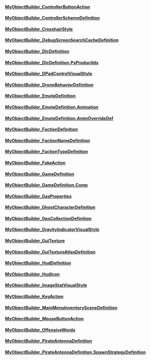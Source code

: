 #### [MyObjectBuilder\_ControllerButtonAction](https://keensoftwarehouse.github.io/SpaceEngineersModAPI/api/VRage.Game.ObjectBuilders.Definitions.MyObjectBuilder_ControllerButtonAction.html)

#### [MyObjectBuilder\_ControllerSchemeDefinition](https://keensoftwarehouse.github.io/SpaceEngineersModAPI/api/VRage.Game.ObjectBuilders.Definitions.MyObjectBuilder_ControllerSchemeDefinition.html)

#### [MyObjectBuilder\_CrosshairStyle](https://keensoftwarehouse.github.io/SpaceEngineersModAPI/api/VRage.Game.ObjectBuilders.Definitions.MyObjectBuilder_CrosshairStyle.html)

#### [MyObjectBuilder\_DebugScreenSearchCacheDefinition](https://keensoftwarehouse.github.io/SpaceEngineersModAPI/api/VRage.Game.ObjectBuilders.Definitions.MyObjectBuilder_DebugScreenSearchCacheDefinition.html)

#### [MyObjectBuilder\_DlcDefinition](https://keensoftwarehouse.github.io/SpaceEngineersModAPI/api/VRage.Game.ObjectBuilders.Definitions.MyObjectBuilder_DlcDefinition.html)

#### [MyObjectBuilder\_DlcDefinition.PsProductIds](https://keensoftwarehouse.github.io/SpaceEngineersModAPI/api/VRage.Game.ObjectBuilders.Definitions.MyObjectBuilder_DlcDefinition.PsProductIds.html)

#### [MyObjectBuilder\_DPadControlVisualStyle](https://keensoftwarehouse.github.io/SpaceEngineersModAPI/api/VRage.Game.ObjectBuilders.Definitions.MyObjectBuilder_DPadControlVisualStyle.html)

#### [MyObjectBuilder\_DroneBehaviorDefinition](https://keensoftwarehouse.github.io/SpaceEngineersModAPI/api/VRage.Game.ObjectBuilders.Definitions.MyObjectBuilder_DroneBehaviorDefinition.html)

#### [MyObjectBuilder\_EmoteDefinition](https://keensoftwarehouse.github.io/SpaceEngineersModAPI/api/VRage.Game.ObjectBuilders.Definitions.MyObjectBuilder_EmoteDefinition.html)

#### [MyObjectBuilder\_EmoteDefinition.Animation](https://keensoftwarehouse.github.io/SpaceEngineersModAPI/api/VRage.Game.ObjectBuilders.Definitions.MyObjectBuilder_EmoteDefinition.Animation.html)

#### [MyObjectBuilder\_EmoteDefinition.AnimOverrideDef](https://keensoftwarehouse.github.io/SpaceEngineersModAPI/api/VRage.Game.ObjectBuilders.Definitions.MyObjectBuilder_EmoteDefinition.AnimOverrideDef.html)

#### [MyObjectBuilder\_FactionDefinition](https://keensoftwarehouse.github.io/SpaceEngineersModAPI/api/VRage.Game.ObjectBuilders.Definitions.MyObjectBuilder_FactionDefinition.html)

#### [MyObjectBuilder\_FactionNameDefinition](https://keensoftwarehouse.github.io/SpaceEngineersModAPI/api/VRage.Game.ObjectBuilders.Definitions.MyObjectBuilder_FactionNameDefinition.html)

#### [MyObjectBuilder\_FactionTypeDefinition](https://keensoftwarehouse.github.io/SpaceEngineersModAPI/api/VRage.Game.ObjectBuilders.Definitions.MyObjectBuilder_FactionTypeDefinition.html)

#### [MyObjectBuilder\_FakeAction](https://keensoftwarehouse.github.io/SpaceEngineersModAPI/api/VRage.Game.ObjectBuilders.Definitions.MyObjectBuilder_FakeAction.html)

#### [MyObjectBuilder\_GameDefinition](https://keensoftwarehouse.github.io/SpaceEngineersModAPI/api/VRage.Game.ObjectBuilders.Definitions.MyObjectBuilder_GameDefinition.html)

#### [MyObjectBuilder\_GameDefinition.Comp](https://keensoftwarehouse.github.io/SpaceEngineersModAPI/api/VRage.Game.ObjectBuilders.Definitions.MyObjectBuilder_GameDefinition.Comp.html)

#### [MyObjectBuilder\_GasProperties](https://keensoftwarehouse.github.io/SpaceEngineersModAPI/api/VRage.Game.ObjectBuilders.Definitions.MyObjectBuilder_GasProperties.html)

#### [MyObjectBuilder\_GhostCharacterDefinition](https://keensoftwarehouse.github.io/SpaceEngineersModAPI/api/VRage.Game.ObjectBuilders.Definitions.MyObjectBuilder_GhostCharacterDefinition.html)

#### [MyObjectBuilder\_GpsCollectionDefinition](https://keensoftwarehouse.github.io/SpaceEngineersModAPI/api/VRage.Game.ObjectBuilders.Definitions.MyObjectBuilder_GpsCollectionDefinition.html)

#### [MyObjectBuilder\_GravityIndicatorVisualStyle](https://keensoftwarehouse.github.io/SpaceEngineersModAPI/api/VRage.Game.ObjectBuilders.Definitions.MyObjectBuilder_GravityIndicatorVisualStyle.html)

#### [MyObjectBuilder\_GuiTexture](https://keensoftwarehouse.github.io/SpaceEngineersModAPI/api/VRage.Game.ObjectBuilders.Definitions.MyObjectBuilder_GuiTexture.html)

#### [MyObjectBuilder\_GuiTextureAtlasDefinition](https://keensoftwarehouse.github.io/SpaceEngineersModAPI/api/VRage.Game.ObjectBuilders.Definitions.MyObjectBuilder_GuiTextureAtlasDefinition.html)

#### [MyObjectBuilder\_HudDefinition](https://keensoftwarehouse.github.io/SpaceEngineersModAPI/api/VRage.Game.ObjectBuilders.Definitions.MyObjectBuilder_HudDefinition.html)

#### [MyObjectBuilder\_HudIcon](https://keensoftwarehouse.github.io/SpaceEngineersModAPI/api/VRage.Game.ObjectBuilders.Definitions.MyObjectBuilder_HudIcon.html)

#### [MyObjectBuilder\_ImageStatVisualStyle](https://keensoftwarehouse.github.io/SpaceEngineersModAPI/api/VRage.Game.ObjectBuilders.Definitions.MyObjectBuilder_ImageStatVisualStyle.html)

#### [MyObjectBuilder\_KeyAction](https://keensoftwarehouse.github.io/SpaceEngineersModAPI/api/VRage.Game.ObjectBuilders.Definitions.MyObjectBuilder_KeyAction.html)

#### [MyObjectBuilder\_MainMenuInventorySceneDefinition](https://keensoftwarehouse.github.io/SpaceEngineersModAPI/api/VRage.Game.ObjectBuilders.Definitions.MyObjectBuilder_MainMenuInventorySceneDefinition.html)

#### [MyObjectBuilder\_MouseButtonAction](https://keensoftwarehouse.github.io/SpaceEngineersModAPI/api/VRage.Game.ObjectBuilders.Definitions.MyObjectBuilder_MouseButtonAction.html)

#### [MyObjectBuilder\_OffensiveWords](https://keensoftwarehouse.github.io/SpaceEngineersModAPI/api/VRage.Game.ObjectBuilders.Definitions.MyObjectBuilder_OffensiveWords.html)

#### [MyObjectBuilder\_PirateAntennaDefinition](https://keensoftwarehouse.github.io/SpaceEngineersModAPI/api/VRage.Game.ObjectBuilders.Definitions.MyObjectBuilder_PirateAntennaDefinition.html)

#### [MyObjectBuilder\_PirateAntennaDefinition.SpawnStrategyDefinition](https://keensoftwarehouse.github.io/SpaceEngineersModAPI/api/VRage.Game.ObjectBuilders.Definitions.MyObjectBuilder_PirateAntennaDefinition.SpawnStrategyDefinition.html)
